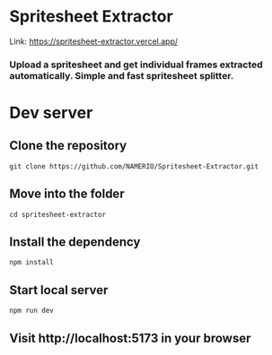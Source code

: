 # Spritesheet Extractor
Link: https://spritesheet-extractor.vercel.app/

### Upload a spritesheet and get individual frames extracted automatically. Simple and fast spritesheet splitter.

# Dev server

## Clone the repository
```
git clone https://github.com/NAMERIO/Spritesheet-Extractor.git
```
## Move into the folder
```
cd spritesheet-extractor
```
## Install the dependency
```
npm install
```
## Start local server
```
npm run dev
```

## Visit http://localhost:5173 in your browser
